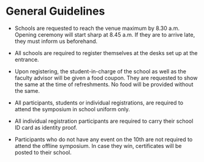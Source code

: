 General Guidelines
==================

*   Schools are requested to reach the venue maximum by 8.30 a.m. Opening ceremony will start sharp at 8.45 a.m. If they are to arrive late, they must inform us beforehand.
    
*   All schools are required to register themselves at the desks set up at the entrance.
    
*   Upon registering, the student-in-charge of the school as well as the faculty advisor will be given a food coupon. They are requested to show the same at the time of refreshments. No food will be provided without the same.
    
*   All participants, students or individual registrations, are required to attend the symposium in school uniform only.
    
*   All individual registration participants are required to carry their school ID card as identity proof.
    
*   Participants who do not have any event on the 10th are not required to attend the offline symposium. In case they win, certificates will be posted to their school.